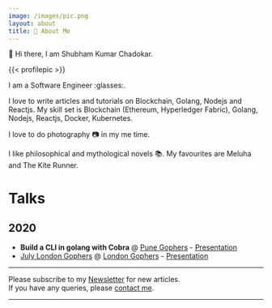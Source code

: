 ```yaml
---
image: /images/pic.png
layout: about
title: 💭 About Me
---
```


:rocket: Hi there, I am Shubham Kumar Chadokar.

{{< profilepic >}}

I am a Software Engineer :glasses:.

I love to write articles and tutorials on Blockchain, Golang, Nodejs and Reactjs.
My skill set is Blockchain (Ethereum, Hyperledger Fabric), Golang, Nodejs, Reactjs, Docker, Kubernetes.

I love to do photography :camera: in my me time.

I like philosophical and mythological novels :books:. My favourites are Meluha and The Kite Runner.

# Talks

## 2020

- **Build a CLI in golang with Cobra** @ [Pune Gophers](https://twitter.com/punegophers?lang=en) - [Presentation](https://docs.google.com/presentation/d/1knPYGk3SWjssZ9DBVfkUurATVoHJ9WkGyU_htBam-as/edit?usp=sharing)
- [July London Gophers](https://www.youtube.com/watch?v=RMuSLjRracc) @ [London Gophers](https://twitter.com/LondonGophers) - [Presentation](https://docs.google.com/presentation/d/1YfE729FYfMggoT0__htseG3r6UOm2vDwMVSK0Ydy9S0/edit?usp=sharing)

---

Please subscribe to my [Newsletter](/newsletter) for new articles.  
If you have any queries, please [contact me](/contact).

---
